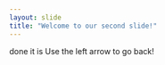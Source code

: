 ```yaml
---
layout: slide
title: "Welcome to our second slide!"
---
```

done it is
Use the left arrow to go back!
